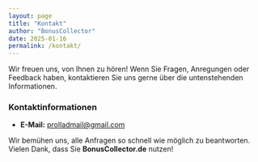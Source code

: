 ```yaml
---
layout: page
title: "Kontakt"
author: "BonusCollector"
date: 2025-01-16
permalink: /kontakt/
---
```


Wir freuen uns, von Ihnen zu hören! Wenn Sie Fragen, Anregungen oder Feedback haben, kontaktieren Sie uns gerne über die untenstehenden Informationen.  

### **Kontaktinformationen**  
- **E-Mail:** prolladmail@gmail.com  

Wir bemühen uns, alle Anfragen so schnell wie möglich zu beantworten. Vielen Dank, dass Sie **BonusCollector.de** nutzen!